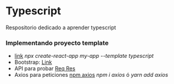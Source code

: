 # Typescript
Respositorio dedicado a aprender typescript


### Implementando proyecto template
* [link](https://create-react-app.dev/docs/getting-started/) _npx create-react-app my-app --template typescript_
* Bootstrap: [Link](https://getbootstrap.com/)
* API para probar [Req Res](https://reqres.in/)
* Axios para peticiones [npm axios](https://www.npmjs.com/package/axios) _npm i axios_ ó _yarn add axios_
